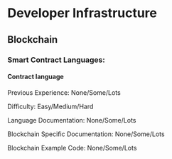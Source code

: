 # Developer Infrastructure

## Blockchain

### Smart Contract Languages:

#### Contract language

Previous Experience: None/Some/Lots

Difficulty: Easy/Medium/Hard

Language Documentation: None/Some/Lots

Blockchain Specific Documentation: None/Some/Lots

Blockchain Example Code: None/Some/Lots